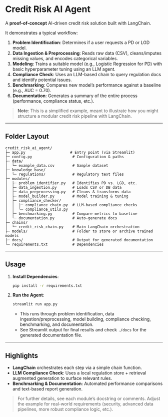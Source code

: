 # Credit Risk AI Agent

A **proof-of-concept** AI-driven credit risk solution built with LangChain. 

It demonstrates a typical workflow:
1. **Problem Identification**: Determines if a user requests a PD or LGD model.  
2. **Data Ingestion & Preprocessing**: Reads raw data (CSV), cleans/imputes missing values, and encodes categorical variables.  
3. **Modeling**: Trains a suitable model (e.g., Logistic Regression for PD) with basic hyperparameter tuning using an LLM agent.  
4. **Compliance Check**: Uses an LLM-based chain to query regulation docs and identify potential issues.  
5. **Benchmarking**: Compares new model’s performance against a baseline (e.g., AUC = 0.70).  
6. **Documentation**: Generates a summary of the entire process (performance, compliance status, etc.).  

> **Note**: This is a simplified example, meant to illustrate how you might structure a modular credit risk pipeline with LangChain.

---

## Folder Layout

```
credit_risk_ai_agent/
├─ app.py                    # Entry point (via Streamlit)
├─ config.py                  # Configuration & paths
├─ data/
│  └─ example_data.csv        # Sample dataset
├─ knowledge_base/
│  └─ regulations/            # Regulatory text files
├─ modules/
│  ├─ problem_identifier.py   # Identifies PD vs. LGD, etc.
│  ├─ data_ingestion.py       # Loads CSV or DB data
│  ├─ data_preprocessing.py   # Cleans & transforms data
│  ├─ model_builder.py        # Model training & tuning
│  ├─ compliance_checker/     
│  │  ├─ compliance_chain.py  # LLM-based compliance checks
│  │  └─ compliance_utils.py
│  ├─ benchmarking.py         # Compare metrics to baseline
│  └─ documentation.py        # Auto-generate docs
├─ chains/
│  └─ credit_risk_chain.py    # Main LangChain orchestration
├─ models/                    # Folder to store or archive trained models
├─ docs/                      # Output for generated documentation
└─ requirements.txt           # Dependencies
```

---

## Usage

1. **Install Dependencies**:

   ```bash
   pip install -r requirements.txt
   ```
   
2. **Run the Agent**:

   ```bash
   streamlit run app.py
   ```
   
   - This runs through problem identification, data ingestion/preprocessing, model building, compliance checking, benchmarking, and documentation.  
   - See Streamlit output for final results and check `./docs` for the generated documentation file.

---

## Highlights

- **LangChain** orchestrates each step via a simple chain function.
- **LLM Compliance Check**: Uses a local regulation store + retrieval augmented generation to surface relevant rules.
- **Benchmarking & Documentation**: Automated performance comparisons and text-based report generation.

> For further details, see each module’s docstring or comments. Adjust the example for real-world requirements (security, advanced data pipelines, more robust compliance logic, etc.).